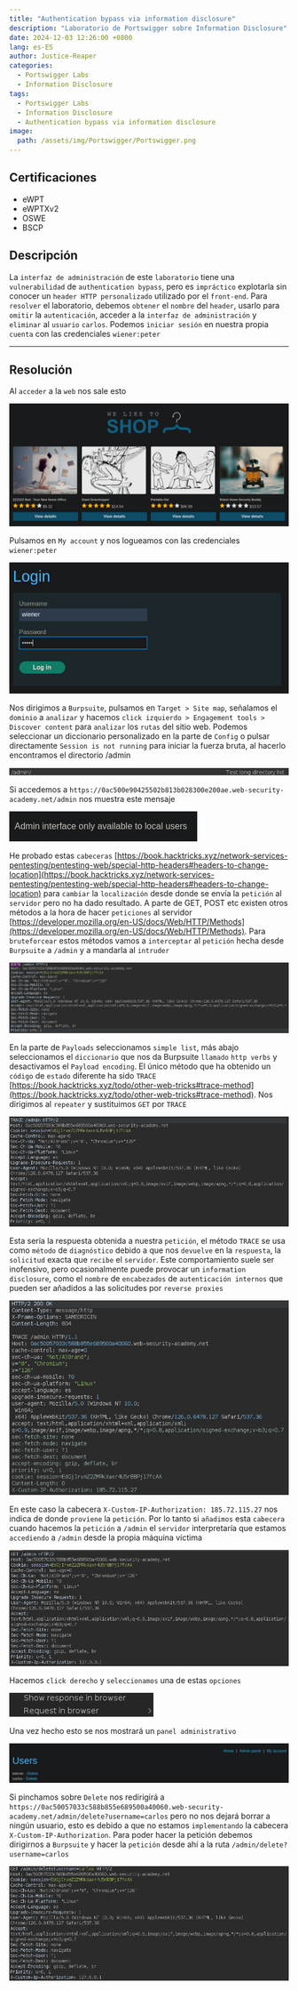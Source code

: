 ```yaml
---
title: "Authentication bypass via information disclosure"
description: "Laboratorio de Portswigger sobre Information Disclosure"
date: 2024-12-03 12:26:00 +0800
lang: es-ES
author: Justice-Reaper
categories:
  - Portswigger Labs
  - Information Disclosure
tags:
  - Portswigger Labs
  - Information Disclosure
  - Authentication bypass via information disclosure
image:
  path: /assets/img/Portswigger/Portswigger.png
---
```


## Certificaciones

- eWPT
- eWPTXv2
- OSWE
- BSCP
  
## Descripción

La `interfaz de administración` de este `laboratorio` tiene una `vulnerabilidad` de `authentication bypass`, pero es `impráctico` explotarla sin conocer un `header HTTP personalizado` utilizado por el `front-end`. Para `resolver` el laboratorio, debemos `obtener` el `nombre` del `header`, usarlo para `omitir` la `autenticación`, acceder a la `interfaz de administración` y `eliminar` al `usuario` `carlos`. Podemos `iniciar sesión` en nuestra propia `cuenta` con las credenciales `wiener:peter`

---

## Resolución

Al `acceder` a la `web` nos sale esto

![](/assets/img/Information-Disclosure-Lab-4/image_1.png)

Pulsamos en `My account` y nos logueamos con las credenciales `wiener:peter`

![](/assets/img/Information-Disclosure-Lab-4/image_2.png)

Nos dirigimos a `Burpsuite`, pulsamos en `Target > Site map`, señalamos el `dominio` a `analizar` y hacemos `click izquierdo > Engagement tools > Discover content` para `analizar` los `rutas` del sitio web. Podemos seleccionar un diccionario personalizado en la parte de `Config` o pulsar directamente `Session is not running` para iniciar la fuerza bruta, al hacerlo encontramos el directorio /admin

![](/assets/img/Information-Disclosure-Lab-4/image_3.png)

Si accedemos a `https://0ac500e90425502b813b028300e200ae.web-security-academy.net/admin` nos muestra este mensaje

![](/assets/img/Information-Disclosure-Lab-4/image_4.png)

He probado estas `cabeceras` [https://book.hacktricks.xyz/network-services-pentesting/pentesting-web/special-http-headers#headers-to-change-location](https://book.hacktricks.xyz/network-services-pentesting/pentesting-web/special-http-headers#headers-to-change-location) para `cambiar` la `localización` desde donde se envía la `petición` al `servidor` pero no ha dado resultado. A parte de GET, POST etc existen otros métodos a la hora de hacer `peticiones` al servidor [https://developer.mozilla.org/en-US/docs/Web/HTTP/Methods](https://developer.mozilla.org/en-US/docs/Web/HTTP/Methods). Para `bruteforcear` estos métodos vamos a `interceptar` al `petición` hecha desde `Burpsuite` a `/admin` y a mandarla al `intruder`

![](/assets/img/Information-Disclosure-Lab-4/image_5.png)

En la parte de `Payloads` seleccionamos `simple list`, más abajo seleccionamos el `diccionario` que nos da Burpsuite `llamado` `http verbs` y desactivamos el `Payload encoding`. El único método que ha obtenido un `código` de `estado` diferente ha sido `TRACE` [https://book.hacktricks.xyz/todo/other-web-tricks#trace-method](https://book.hacktricks.xyz/todo/other-web-tricks#trace-method). Nos dirigimos al `repeater` y sustituimos `GET` por `TRACE`

![](/assets/img/Information-Disclosure-Lab-4/image_6.png)

Esta sería la respuesta obtenida a nuestra `petición`, el método `TRACE` se usa como `método` de `diagnóstico` debido a que nos `devuelve` en la `respuesta`, la `solicitud` exacta que `recibe` el `servidor`. Este comportamiento suele ser inofensivo, pero ocasionalmente puede provocar un `information disclosure`, como el `nombre` de `encabezados` de `autenticación internos` que pueden ser añadidos a las solicitudes por `reverse proxies`

![](/assets/img/Information-Disclosure-Lab-4/image_7.png)

En este caso la cabecera `X-Custom-IP-Authorization: 185.72.115.27` nos indica de donde `proviene` la `petición`. Por lo tanto si `añadimos` esta `cabecera` cuando hacemos la `petición` a `/admin` el `servidor` interpretaría que estamos `accediendo` a `/admin` desde la propia máquina víctima

![](/assets/img/Information-Disclosure-Lab-4/image_8.png)

Hacemos `click derecho` y `seleccionamos` una de estas `opciones`

![](/assets/img/Information-Disclosure-Lab-4/image_9.png)

Una vez hecho esto se nos mostrará un `panel administrativo`

![](/assets/img/Information-Disclosure-Lab-4/image_10.png)

Si pinchamos sobre `Delete` nos redirigirá a `https://0ac50057033c588b855e689500a40060.web-security-academy.net/admin/delete?username=carlos` pero no nos dejará borrar a ningún usuario, esto es debido a que no estamos `implementando` la cabecera `X-Custom-IP-Authorization`. Para poder hacer la petición debemos dirigirnos a `Burpsuite` y hacer la `petición` desde ahí a la ruta `/admin/delete?username=carlos`

![](/assets/img/Information-Disclosure-Lab-4/image_11.png)
